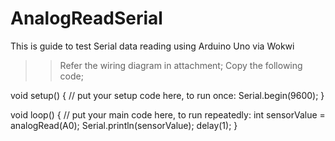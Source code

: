 # AnalogReadSerial
This is guide to test Serial data reading using Arduino Uno via Wokwi

>> Refer the wiring diagram in attachment;
>> Copy the following code;

void setup() {
  // put your setup code here, to run once:
  Serial.begin(9600);
}

void loop() {
  // put your main code here, to run repeatedly:
  int sensorValue = analogRead(A0);
  Serial.println(sensorValue);
  delay(1);
}
